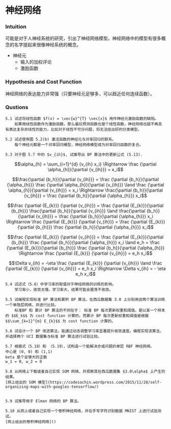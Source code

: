 # 神经网络


### Intuition

可能是对于人神经系统的研究，引出了神经网络模型。神经网络中的模型有很多概念的名字提起来很像神经系统的概念。


- 神经元
    - 输入的加权评论
    - 激励函数

### Hypothesis and Cost Function

神经网络的表达能力非常强（只要神经元足够多，可以趋近任何连续函数）。




### Qustions

    5.1 试述将线性函数 $f(x) = \vec{w}^{T} \vec{x}$ 用作神经元激励函数的缺陷。
        如果用线性函数作为激励函数，那么最后预测函数也是个线性函数，神经网络也就不再具有表达复杂非线性的能力，比如对于线性不可分问题，将无法给出好的分类模型。
    
    5.2 试述使用图 5.2(b) 激活函数的神经元与对率回归的联系。
        每个神经元都是一个对率回归模型，神经网络模型成为对率回归函数的复合。
        
    5.3 对于图 5.7 中的 $v_{ih}$, 试推导出 BP 算法中的更新公式 (5.13).
    
$$\alpha_{h} = \sum_{i=1}^{d} {v_{ih} x_i} \Rightarrow \frac {\partial \alpha_{h}}{\partial {v_{ih}}} = x_i$$

$$\frac{\partial {b_h}}{\partial {v_{ih}}} = \frac {\partial {b_h}}{\partial {\alpha_{h}}} \frac {\partial \alpha_{h}}{\partial {v_{ih}}} \land \frac {\partial \alpha_{h}}{\partial {v_{ih}}} = x_i  \Rightarrow \frac{\partial {b_h}}{\partial {v_{ih}}} = \frac {\partial {b_h}}{\partial {\alpha_{h}}} x_i$$

$$\frac {\partial {E_{k}}} {\partial {v_{ih}}} = \frac {\partial {E_{k}}}{\partial {b_{h}}} \frac{\partial {b_h}}{\partial {v_{ih}}} \land \frac{\partial {b_h}}{\partial {v_{ih}}} = \frac {\partial {b_h}}{\partial {\alpha_{h}}} x_i \Rightarrow \frac {\partial {E_{k}}} {\partial {v_{ih}}} = \frac {\partial {E_{k}}}{\partial {b_{h}}} \frac {\partial {b_h}}{\partial {\alpha_{h}}} x_i$$

$$\frac {\partial {E_{k}}} {\partial {v_{ih}}} = \frac {\partial {E_{k}}}{\partial {b_{h}}} \frac {\partial {b_h}}{\partial {\alpha_{h}}} x_i \land e_h = \frac {\partial {E_{k}}}{\partial {b_{h}}} \frac {\partial {b_h}}{\partial {\alpha_{h}}} \Rightarrow \frac {\partial {E_{k}}} {\partial {v_{ih}}} = e_h x_i$$

$$\Delta v_{ih} = -\eta \frac {\partial {E_{k}}} {\partial {v_{ih}}} \land \frac {\partial {E_{k}}} {\partial {v_{ih}}} = e_h x_i \Rightarrow \Delta v_{ih} = - \eta e_h x_i$$
        
    5.4 试述式（5.6）中学习率的取值对于神经网络的训练的影响。
        学习率小，收敛太慢。学习率大，结果可能会震荡不收敛。
        
    5.5 试编程实现标准 BP 算法和累积 BP 算法，在西瓜数据集 3.0 上分别用这两个算法训练一个单隐层网络，并进行比较。
    	标准BP 和 累计 BP 算法的不同在于： 标准 BP 每次更新权重和阈值，是以某一个样本的 $$E_k$$ 为 cost function 计算的。而累计 BP 每次更新权重和阈值是根据 $$\sum_{k=1}^{m} E_{k}$$ 为 cost function 计算的。

	5.6 试设计一个 BP 改进算法，能通过动态调整学习率显著提升收敛速度。编程实现该算法，并选择两个 UCI 数据集与标准 BP 算法进行试验比较。

    5.7 根据式（5.18）和 （5.19），试构造一个能解决亦或问题的单层 RBF 神经网络。
    中心是 (0, 0) 和 (1,1)
    beta 是个足够大的正数
    w_1 = 0, w_2 = 0

	5.8 从网络上下载或者自己实现 SOM 网络，并观察其在西瓜数据集 $3.0\alpha$ 上产生的结果。
	[网上给出的 SOM 模型](https://codesachin.wordpress.com/2015/11/28/self-organizing-maps-with-googles-tensorflow/)
    
    
	5.9 试推导用于 Elman 网络的 BP 算法。
	
    5.10 从网上或者自己实现一个卷积神经网络，并在手写字符识别数据 MNIST 上进行试验测试。
    [网上给出的卷积神经网络]()
